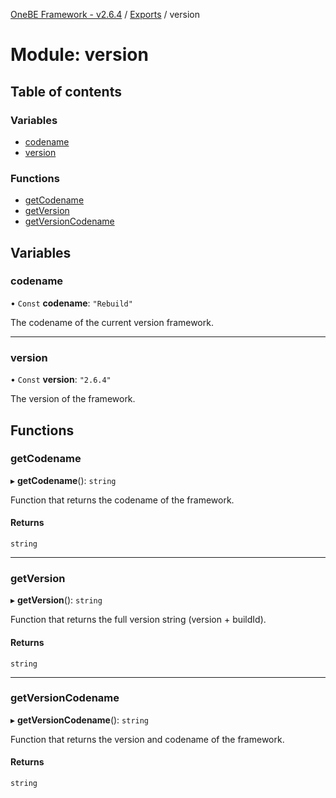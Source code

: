 [OneBE Framework - v2.6.4](../README.md) / [Exports](../modules.md) / version

# Module: version

## Table of contents

### Variables

- [codename](version.md#codename)
- [version](version.md#version)

### Functions

- [getCodename](version.md#getcodename)
- [getVersion](version.md#getversion)
- [getVersionCodename](version.md#getversioncodename)

## Variables

### codename

• `Const` **codename**: ``"Rebuild"``

The codename of the current version framework.

___

### version

• `Const` **version**: ``"2.6.4"``

The version of the framework.

## Functions

### getCodename

▸ **getCodename**(): `string`

Function that returns the codename of the framework.

#### Returns

`string`

___

### getVersion

▸ **getVersion**(): `string`

Function that returns the full version string (version + buildId).

#### Returns

`string`

___

### getVersionCodename

▸ **getVersionCodename**(): `string`

Function that returns the version and codename of the framework.

#### Returns

`string`
